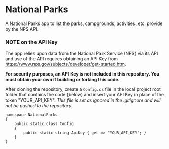 # National Parks
A National Parks app to list the parks, campgrounds, activities, etc. provide by the NPS API.

### NOTE on the API Key
The app relies upon data from the National Park Service (NPS) via its API and use of the API requires obtaining an API Key from https://www.nps.gov/subjects/developer/get-started.htm.

**For security purposes, an API Key is not included in this repository.  You must obtain your own if building or forking this code.**

After cloning the repository, create a ```Config.cs``` file in the local project root folder that contains the code (below) and insert your API Key in place of the token "YOUR_API_KEY".  *This file is set as ignored in the .gitignore and will not be pushed to the repository.*

```
namespace NationalParks
{
    public static class Config
    {
        public static string ApiKey { get => "YOUR_API_KEY"; }
    }
}
```
